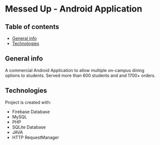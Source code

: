 # Messed Up - Android Application

## Table of contents
* [General info](#general-info)
* [Technologies](#technologies)


## General info
 A commercial Android Application to allow multiple on-campus dining options to students.
 Served more than 600 students and and 1700+ orders.
	
## Technologies
Project is created with:
* Firebase Database
* MySQL
* PHP
* SQLite Database
* JAVA
* HTTP RequestManager
	
